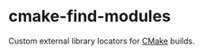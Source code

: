 cmake-find-modules
==================

Custom external library locators for [CMake](http://www.cmake.org/) builds.


